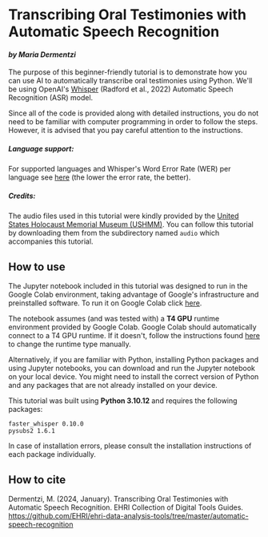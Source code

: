 # Transcribing Oral Testimonies with Automatic Speech Recognition
#### *by Maria Dermentzi*

The purpose of this beginner-friendly tutorial is to demonstrate how you can use AI to automatically transcribe oral testimonies using Python. 
We'll be using OpenAI's [Whisper](https://openai.com/research/whisper) (Radford et al., 2022) Automatic Speech Recognition (ASR) model. 

Since all of the code is provided along with detailed instructions, you do not need to be familiar with computer programming in order to follow the steps. However, it is advised that you pay careful attention to the instructions.

##### Language support:
For supported languages and Whisper's Word Error Rate (WER) per language see [here](https://github.com/openai/whisper/blob/main/language-breakdown.svg) (the lower the error rate, the better).

##### Credits:
The audio files used in this tutorial were kindly provided by the [United States Holocaust Memorial Museum (USHMM)](https://www.ushmm.org/). You can follow this tutorial by downloading them from the subdirectory named `audio` which accompanies this tutorial.

## How to use
The Jupyter notebook included in this tutorial was designed to run in the Google Colab environment, taking advantage of Google's infrastructure and preinstalled software. 
To run it on Google Colab click [here](https://colab.research.google.com/github/EHRI/ehri-data-analysis-tools/blob/master/automatic-speech-recognition/Oral_Testimonies_ASR_Tool_Guide.ipynb).

The notebook assumes (and was tested with) a **T4 GPU** runtime environment provided by Google Colab. Google Colab should automatically connect to a T4 GPU runtime. 
If it doesn't, follow the instructions found [here](https://www.geeksforgeeks.org/how-to-use-gpu-in-google-colab/) to change the runtime type manually.

Alternatively, if you are familiar with Python, installing Python packages and using Jupyter notebooks, you can download and run the Jupyter notebook on your local device.
You might need to install the correct version of Python and any packages that are not already installed on your device. 

This tutorial was built using **Python 3.10.12** and requires the following packages:


`faster_whisper 0.10.0`  
`pysubs2 1.6.1`

In case of installation errors, please consult the installation instructions of each package individually.

## How to cite
Dermentzi, M. (2024, January). Transcribing Oral Testimonies with Automatic Speech Recognition. EHRI Collection of Digital Tools Guides. https://github.com/EHRI/ehri-data-analysis-tools/tree/master/automatic-speech-recognition
